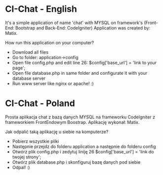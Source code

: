 # CI-Chat - English
It's a simple application of name 'chat' with MYSQL on framework's (Front-End: Bootstrap and Back-End: CodeIgniter)
Application was created by: Matix.

How run this application on your computer?
- Download all files
- Go to folder: application->config
- Open file config.php and edit line 26: $config['base_url'] = 'link to your page';
- Open file database.php in same folder and configurate it with your database server
- Run www server like nginx or apache! :)

# CI-Chat - Poland
Prosta aplikacja chat z bazą danych MYSQL na frameworku CodeIgniter z frameworkiem FrontEndowym Boostrap.
Aplikację wykonał: Matix.

Jak odpalić taką aplikację u siebie na komputerze?
- Pobierz wszystkie pliki
- Następnie przejdz do folderu application a następnie do folderu config
- Otwórz plik config.php i zedytuj liniję 26 $config['base_url'] = 'link do twojej strony';
- Otwórz plik database.php i skonfiguruj bazę danych pod siebie
- Odpal! :)
